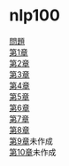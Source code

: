 # nlp100

[問題](https://nlp100.github.io/ja/)  
[第1章](https://colab.research.google.com/drive/1IOCpyxWbMsMc0GeauzVRfdqEw_Yn0yxm)  
[第2章](https://colab.research.google.com/drive/164pyZhiTiweWGgTL5n3PkRkK7WBr1-1e)  
[第3章](https://colab.research.google.com/drive/1xB69ocp9N3Rb9M-TP7yAcUaNG_HNGorD)  
[第4章](https://colab.research.google.com/drive/1ExRiv6PqCRP2f3EFZpzgqwRjJfXAPoKZ)  
[第5章](https://colab.research.google.com/drive/1zhyevS4woApLpRdAnBQWl8DP2t8TSvjj)  
[第6章](https://colab.research.google.com/drive/1WPDZn0z5-6tj0-YUgYNvvNgQcYta--ff)  
[第7章](https://colab.research.google.com/drive/1_So0z92HR3HZ23UjEKL1He2t5SphYxoD)  
[第8章](https://colab.research.google.com/drive/1vADCl8-Wt60BPqKKdzsBwxyNGYnqzt9l)  
[第9章]()未作成  
[第10章]()未作成  
